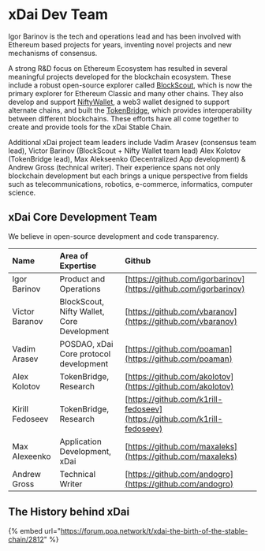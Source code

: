# xDai Dev Team

Igor Barinov is the tech and operations lead and has been involved with Ethereum based projects for years, inventing novel projects and new mechanisms of consensus.

A strong R&D focus on Ethereum Ecosystem has resulted in several meaningful projects developed for the blockchain ecosystem. These include a robust open-source explorer called [BlockScout](https://blockscout.com/poa/xdai), which is now the primary explorer for Ethereum Classic and many other chains. They also develop and support [NiftyWallet](https://www.poa.network/for-users/nifty-wallet), a web3 wallet designed to support alternate chains, and built the [TokenBridge](https://docs.tokenbridge.net/), which provides interoperability between different blockchains. These efforts have all come together to create and provide tools for the xDai Stable Chain.

Additional xDai project team leaders include Vadim Arasev \(consensus team lead\), Victor Barinov \(BlockScout + Nifty Wallet team lead\) Alex Kolotov \(TokenBridge lead\), Max Alekseenko \(Decentralized App development\) & Andrew Gross \(technical writer\). Their experience spans not only blockchain development but each brings a unique perspective from fields such as telecommunications, robotics, e-commerce, informatics, computer science.

## xDai Core Development Team

We believe in open-source development and code transparency.

| Name | Area of Expertise | Github |
| :--- | :--- | :--- |
| Igor Barinov  | Product and Operations | [https://github.com/igorbarinov](https://github.com/igorbarinov) |
| Victor Baranov | BlockScout, Nifty Wallet, Core Development | [https://github.com/vbaranov](https://github.com/vbaranov) |
| Vadim Arasev | POSDAO, xDai Core protocol development | [https://github.com/poaman](https://github.com/poaman) |
| Alex Kolotov | TokenBridge, Research | [https://github.com/akolotov](https://github.com/akolotov) |
| Kirill Fedoseev | TokenBridge, Research | [https://github.com/k1rill-fedoseev](https://github.com/k1rill-fedoseev) |
| Max Alexeenko | Application Development, xDai  | [https://github.com/maxaleks](https://github.com/maxaleks) |
| Andrew Gross | Technical Writer | [https://github.com/andogro](https://github.com/andogro) |

## The History behind xDai 

{% embed url="https://forum.poa.network/t/xdai-the-birth-of-the-stable-chain/2812" %}



